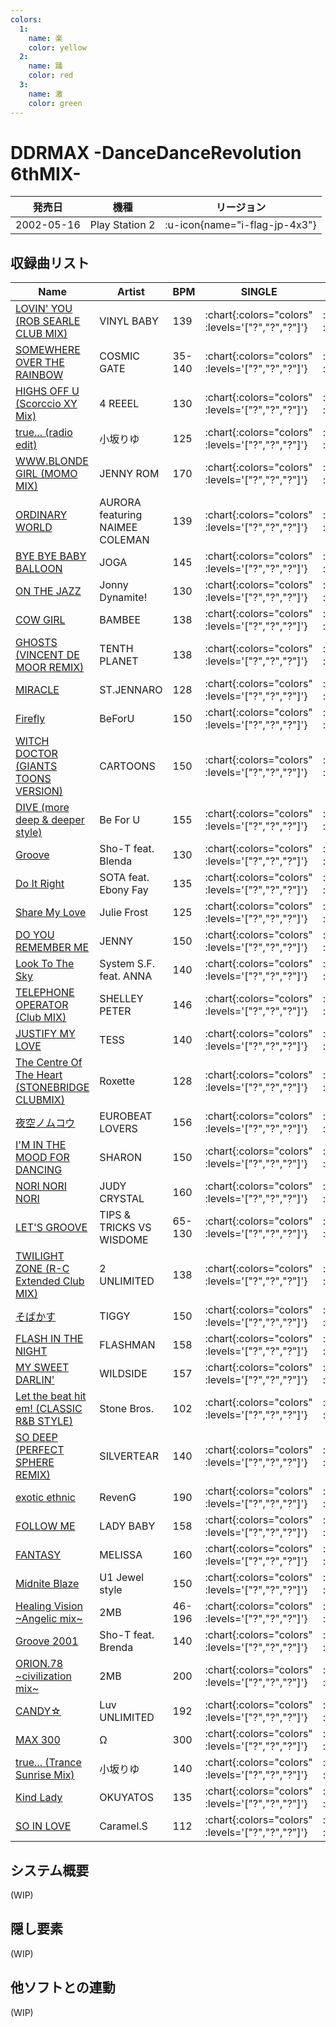 ```yaml
---
colors:
  1:
    name: 楽
    color: yellow
  2:
    name: 踊
    color: red
  3:
    name: 激
    color: green
---
```


# DDRMAX -DanceDanceRevolution 6thMIX-

|発売日|機種|リージョン|
|------|----|---------|
|2002-05-16|Play Station 2| :u-icon{name="i-flag-jp-4x3"} |

## 収録曲リスト

|Name|Artist|BPM|SINGLE|DOUBLE|
|----|------|---|------|------|
|[LOVIN' YOU (ROB SEARLE CLUB MIX)](/playstation2-jp/max/lovin-you)|VINYL BABY|139| :chart{:colors="colors" :levels='["?","?","?"]'} | :chart{:colors="colors" :levels='["?","?","?"]'} |
|[SOMEWHERE OVER THE RAINBOW](/playstation2-jp/max/somewhere-over-the-rainbow)|COSMIC GATE|35-140| :chart{:colors="colors" :levels='["?","?","?"]'} | :chart{:colors="colors" :levels='["?","?","?"]'} |
|[HIGHS OFF U (Scorccio XY Mix)](/playstation2-jp/max/highs-off-u)|4 REEEL|130| :chart{:colors="colors" :levels='["?","?","?"]'} | :chart{:colors="colors" :levels='["?","?","?"]'} |
|[true... (radio edit)](/playstation2-jp/max/true-radio)|小坂りゆ|125| :chart{:colors="colors" :levels='["?","?","?"]'} | :chart{:colors="colors" :levels='["?","?","?"]'} |
|[WWW.BLONDE GIRL (MOMO MIX)](/playstation2-jp/max/www-blonde-girl)|JENNY ROM|170| :chart{:colors="colors" :levels='["?","?","?"]'} | :chart{:colors="colors" :levels='["?","?","?"]'} |
|[ORDINARY WORLD](/playstation2-jp/max/ordinary-world)|AURORA featuring NAIMEE COLEMAN|139| :chart{:colors="colors" :levels='["?","?","?"]'} | :chart{:colors="colors" :levels='["?","?","?"]'} |
|[BYE BYE BABY BALLOON](/playstation2-jp/max/bye-bye-baby-balloon)|JOGA|145| :chart{:colors="colors" :levels='["?","?","?"]'} | :chart{:colors="colors" :levels='["?","?","?"]'} |
|[ON THE JAZZ](/playstation-jp/5th/on-the-jazz)|Jonny Dynamite!|130| :chart{:colors="colors" :levels='["?","?","?"]'} | :chart{:colors="colors" :levels='["?","?","?"]'} |
|[COW GIRL](/playstation2-jp/max/cow-girl)|BAMBEE|138| :chart{:colors="colors" :levels='["?","?","?"]'} | :chart{:colors="colors" :levels='["?","?","?"]'} |
|[GHOSTS (VINCENT DE MOOR REMIX)](/playstation2-jp/max/ghosts)|TENTH PLANET|138| :chart{:colors="colors" :levels='["?","?","?"]'} | :chart{:colors="colors" :levels='["?","?","?"]'} |
|[MIRACLE](/playstation2-jp/max/miracle)|ST.JENNARO|128| :chart{:colors="colors" :levels='["?","?","?"]'} | :chart{:colors="colors" :levels='["?","?","?"]'} |
|[Firefly](/playstation2-jp/max/firefly)|BeForU|150| :chart{:colors="colors" :levels='["?","?","?"]'} | :chart{:colors="colors" :levels='["?","?","?"]'} |
|[WITCH DOCTOR (GIANTS TOONS VERSION)](/playstation2-jp/max/witch-doctor)|CARTOONS|150| :chart{:colors="colors" :levels='["?","?","?"]'} | :chart{:colors="colors" :levels='["?","?","?"]'} |
|[DIVE (more deep & deeper style)](/playstation-jp/5th/dive-more-deep)|Be For U|155| :chart{:colors="colors" :levels='["?","?","?"]'} | :chart{:colors="colors" :levels='["?","?","?"]'} |
|[Groove](/playstation-jp/4th/groove)|Sho-T feat. Blenda|130| :chart{:colors="colors" :levels='["?","?","?"]'} | :chart{:colors="colors" :levels='["?","?","?"]'} |
|[Do It Right](/playstation-jp/5th/do-it-right)|SOTA feat. Ebony Fay|135| :chart{:colors="colors" :levels='["?","?","?"]'} | :chart{:colors="colors" :levels='["?","?","?"]'} |
|[Share My Love](/playstation-jp/4th/share-my-love)|Julie Frost|125| :chart{:colors="colors" :levels='["?","?","?"]'} | :chart{:colors="colors" :levels='["?","?","?"]'} |
|[DO YOU REMEMBER ME](/playstation2-jp/max/do-you-remember-me)|JENNY|150| :chart{:colors="colors" :levels='["?","?","?"]'} | :chart{:colors="colors" :levels='["?","?","?"]'} |
|[Look To The Sky](/playstation-jp/5th/look-to-the-sky)|System S.F. feat. ANNA|140| :chart{:colors="colors" :levels='["?","?","?"]'} | :chart{:colors="colors" :levels='["?","?","?"]'} |
|[TELEPHONE OPERATOR (Club MIX)](/playstation2-jp/max/telephone-operator)|SHELLEY PETER|146| :chart{:colors="colors" :levels='["?","?","?"]'} | :chart{:colors="colors" :levels='["?","?","?"]'} |
|[JUSTIFY MY LOVE](/playstation2-jp/max/justify-my-love)|TESS|140| :chart{:colors="colors" :levels='["?","?","?"]'} | :chart{:colors="colors" :levels='["?","?","?"]'} |
|[The Centre Of The Heart (STONEBRIDGE CLUBMIX)](/playstation-jp/5th/the-centre-of-the-heart)|Roxette|128| :chart{:colors="colors" :levels='["?","?","?"]'} | :chart{:colors="colors" :levels='["?","?","?"]'} |
|[夜空ノムコウ](/playstation2-jp/max/yozora-no-muko)|EUROBEAT LOVERS|156| :chart{:colors="colors" :levels='["?","?","?"]'} | :chart{:colors="colors" :levels='["?","?","?"]'} |
|[I'M IN THE MOOD FOR DANCING](/playstation2-jp/max/im-in-the-mood-for-dancing)|SHARON|150| :chart{:colors="colors" :levels='["?","?","?"]'} | :chart{:colors="colors" :levels='["?","?","?"]'} |
|[NORI NORI NORI](/playstation-jp/5th/nori-nori-nori)|JUDY CRYSTAL|160| :chart{:colors="colors" :levels='["?","?","?"]'} | :chart{:colors="colors" :levels='["?","?","?"]'} |
|[LET'S GROOVE](/playstation2-jp/max/lets-groove)|TIPS & TRICKS VS WISDOME|65-130| :chart{:colors="colors" :levels='["?","?","?"]'} | :chart{:colors="colors" :levels='["?","?","?"]'} |
|[TWILIGHT ZONE (R-C Extended Club MIX)](/playstation2-jp/max/twilight-zone-rc-extended)|2 UNLIMITED|138| :chart{:colors="colors" :levels='["?","?","?"]'} | :chart{:colors="colors" :levels='["?","?","?"]'} |
|[そばかす](/playstation2-jp/max/freckles)|TIGGY|150| :chart{:colors="colors" :levels='["?","?","?"]'} | :chart{:colors="colors" :levels='["?","?","?"]'} |
|[FLASH IN THE NIGHT](/playstation2-jp/max/flash-in-the-night)|FLASHMAN|158| :chart{:colors="colors" :levels='["?","?","?"]'} | :chart{:colors="colors" :levels='["?","?","?"]'} |
|[MY SWEET DARLIN'](/playstation2-jp/max/my-sweet-darlin)|WILDSIDE|157| :chart{:colors="colors" :levels='["?","?","?"]'} | :chart{:colors="colors" :levels='["?","?","?"]'} |
|[Let the beat hit em! (CLASSIC R&B STYLE)](/playstation-jp/extra/let-the-beat-hit-em-classic)|Stone Bros.|102| :chart{:colors="colors" :levels='["?","?","?"]'} | :chart{:colors="colors" :levels='["?","?","?"]'} |
|[SO DEEP (PERFECT SPHERE REMIX)](/playstation2-jp/max/so-deep)|SILVERTEAR|140| :chart{:colors="colors" :levels='["?","?","?"]'} | :chart{:colors="colors" :levels='["?","?","?"]'} |
|[exotic ethnic](/playstation2-jp/max/exotic-ethnic)|RevenG|190| :chart{:colors="colors" :levels='["?","?","?"]'} | :chart{:colors="colors" :levels='["?","?","?"]'} |
|[FOLLOW ME](/playstation2-jp/max/follow-me)|LADY BABY|158| :chart{:colors="colors" :levels='["?","?","?"]'} | :chart{:colors="colors" :levels='["?","?","?"]'} |
|[FANTASY](/playstation2-jp/max/fantasy)|MELISSA|160| :chart{:colors="colors" :levels='["?","?","?"]'} | :chart{:colors="colors" :levels='["?","?","?"]'} |
|[Midnite Blaze](/playstation-jp/4th/midnite-blaze)|U1 Jewel style|150| :chart{:colors="colors" :levels='["?","?","?"]'} | :chart{:colors="colors" :levels='["?","?","?"]'} |
|[Healing Vision \~Angelic mix\~](/playstation-jp/5th/healing-vision-angelic)|2MB|46-196| :chart{:colors="colors" :levels='["?","?","?"]'} | :chart{:colors="colors" :levels='["?","?","?"]'} |
|[Groove 2001](/playstation-jp/extra/groove-2001)|Sho-T feat. Brenda|140| :chart{:colors="colors" :levels='["?","?","?"]'} | :chart{:colors="colors" :levels='["?","?","?"]'} |
|[ORION.78 \~civilization mix\~](/playstation-jp/4th/orion-78-civilization)|2MB|200| :chart{:colors="colors" :levels='["?","?","?"]'} | :chart{:colors="colors" :levels='["?","?","?"]'} |
|[CANDY☆](/playstation2-jp/max/candy)|Luv UNLIMITED|192| :chart{:colors="colors" :levels='["?","?","?"]'} | :chart{:colors="colors" :levels='["?","?","?"]'} |
|[MAX 300](/playstation2-jp/max/max-300)|Ω|300| :chart{:colors="colors" :levels='["?","?","?"]'} | :chart{:colors="colors" :levels='["?","?","?"]'} |
|[true... (Trance Sunrise Mix)](/playstation2-jp/max/true-trance)|小坂りゆ|140| :chart{:colors="colors" :levels='["?","?","?"]'} | :chart{:colors="colors" :levels='["?","?","?"]'} |
|[Kind Lady](/playstation2-jp/max/kind-lady)|OKUYATOS|135| :chart{:colors="colors" :levels='["?","?","?"]'} | :chart{:colors="colors" :levels='["?","?","?"]'} |
|[SO IN LOVE](/playstation2-jp/max/so-in-love)|Caramel.S|112| :chart{:colors="colors" :levels='["?","?","?"]'} | :chart{:colors="colors" :levels='["?","?","?"]'} |

## システム概要

(WIP)

## 隠し要素

(WIP)

## 他ソフトとの連動

(WIP)
